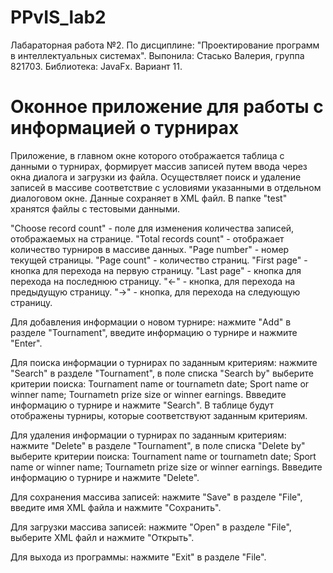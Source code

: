 # PPvIS_lab2
Лабараторная работа №2. По дисциплине: "Проектирование программ в интеллектуальных системах". Выпонила: Стасько Валерия, группа 821703. Библиотека: JavaFx. Вариант 11.

# Оконное приложение для работы с информацией о турнирах
Приложение, в главном окне которого отображается таблица с данными о турнирах, формирует массив записей путем ввода через окна диалога и загрузки из файла. Осуществляет поиск и удаление записей в массиве соответствие с условиями указанными в отдельном диалоговом окне. Данные сохраняет в XML файл. В папке "test" хранятся файлы с тестовыми данными.

"Choose record count" - поле для изменения количества записей, отображаемых на странице. "Total records count" - отображает количество турниров в массиве данных. "Page number" - номер текущей страницы. "Page count" - количество страниц. "First page" - кнопка для перехода на первую страницу. "Last page" - кнопка для перехода на последнюю страницу. "<-" - кнопка, для перехода на предыдущую страницу. "->" - кнопка, для перехода на следующую страницу.

Для добавления информации о новом турнире: нажмите "Add" в разделе "Tournament", введите информацию о турнире и нажмите "Enter".

Для поиска информации о турнирах по заданным критериям: нажмите "Search" в разделе "Tournament", в поле списка "Search by" выберите критерии поиска: Tournament name or tournametn date; Sport name or winner name; Tournametn prize size or winner earnings. Ввведите информацию о турнире и нажмите "Search". В таблице будут отображены турниры, которые соответствуют заданным критериям.

Для удаления информации о турнирах по заданным критериям: нажмите "Delete" в разделе "Tournament", в поле списка "Delete by" выберите критерии поиска: Tournament name or tournametn date; Sport name or winner name; Tournametn prize size or winner earnings. Ввведите информацию о турнире и нажмите "Delete".

Для сохранения массива записей: нажмите "Save" в разделе "File", введите имя XML файла и нажмите "Сохранить".

Для загрузки массива записей: нажмите "Open" в разделе "File", выберите XML файл и нажмите "Открыть".

Для выхода из программы: нажмите "Exit" в разделе "File".
